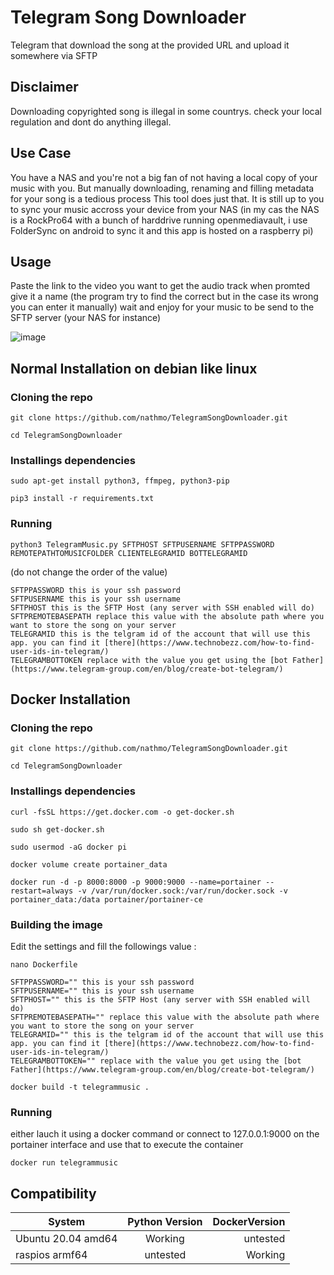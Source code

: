 # Telegram Song Downloader
Telegram that download the song at the provided URL and upload it somewhere via SFTP
## Disclaimer
Downloading copyrighted song is illegal in some countrys.
check your local regulation and dont do anything illegal.

## Use Case
You have a NAS and you're not a big fan of not having a local copy of your music with you.
But manually downloading, renaming and filling metadata for your song is a tedious process
This tool does just that. It is still up to you to sync your music accross your device from your NAS
(in my cas the NAS is a RockPro64 with a bunch of harddrive running openmediavault, i use FolderSync on android to sync it and this app is hosted on a raspberry pi)

## Usage
Paste the link to the video you want to get the audio track
when promted give it a name (the program try to find the correct but in the case its wrong you can enter it manually)
wait and enjoy for your music to be send to the SFTP server (your NAS for instance)

![image](https://user-images.githubusercontent.com/15912256/116869015-2d09c000-ac10-11eb-9e81-2ba53bcca5ba.png)

## Normal Installation on debian like linux
### Cloning the repo
```git clone https://github.com/nathmo/TelegramSongDownloader.git ```

```cd TelegramSongDownloader```
### Installings dependencies
```sudo apt-get install python3, ffmpeg, python3-pip```

```pip3 install -r requirements.txt```
### Running
```python3 TelegramMusic.py SFTPHOST SFTPUSERNAME SFTPPASSWORD REMOTEPATHTOMUSICFOLDER CLIENTELEGRAMID BOTTELEGRAMID```

(do not change the order of the value)

```
SFTPPASSWORD this is your ssh password
SFTPUSERNAME this is your ssh username
SFTPHOST this is the SFTP Host (any server with SSH enabled will do)
SFTPREMOTEBASEPATH replace this value with the absolute path where you want to store the song on your server
TELEGRAMID this is the telgram id of the account that will use this app. you can find it [there](https://www.technobezz.com/how-to-find-user-ids-in-telegram/)
TELEGRAMBOTTOKEN replace with the value you get using the [bot Father](https://www.telegram-group.com/en/blog/create-bot-telegram/)
```

## Docker Installation
### Cloning the repo
```git clone https://github.com/nathmo/TelegramSongDownloader.git```

```cd TelegramSongDownloader```
### Installings dependencies

```curl -fsSL https://get.docker.com -o get-docker.sh```

```sudo sh get-docker.sh```

```sudo usermod -aG docker pi```

```docker volume create portainer_data```

```docker run -d -p 8000:8000 -p 9000:9000 --name=portainer --restart=always -v /var/run/docker.sock:/var/run/docker.sock -v portainer_data:/data portainer/portainer-ce```

### Building the image
Edit the settings and fill the followings value : 

```nano Dockerfile```

```
SFTPPASSWORD="" this is your ssh password
SFTPUSERNAME="" this is your ssh username
SFTPHOST="" this is the SFTP Host (any server with SSH enabled will do)
SFTPREMOTEBASEPATH="" replace this value with the absolute path where you want to store the song on your server
TELEGRAMID="" this is the telgram id of the account that will use this app. you can find it [there](https://www.technobezz.com/how-to-find-user-ids-in-telegram/)
TELEGRAMBOTTOKEN="" replace with the value you get using the [bot Father](https://www.telegram-group.com/en/blog/create-bot-telegram/)
```

```docker build -t telegrammusic .```


### Running
either lauch it using a docker command or connect to 127.0.0.1:9000 on the portainer interface and use that to execute the container

```
docker run telegrammusic
```

## Compatibility

| System        | Python Version| DockerVersion  |
| ------------- |:-------------:| --------------:|
| Ubuntu 20.04 amd64 | Working | untested |
| raspios armf64 | untested | Working |
